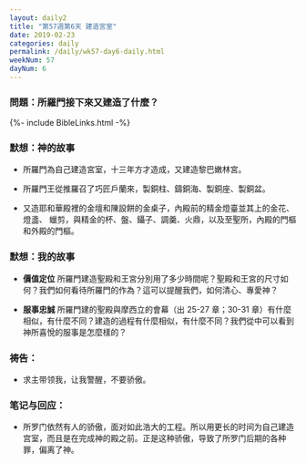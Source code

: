 ```yaml
---
layout: daily2
title: "第57週第6天 建造宮室"
date: 2019-02-23
categories: daily
permalink: /daily/wk57-day6-daily.html
weekNum: 57
dayNum: 6
---
```


### 問題：所羅門接下來又建造了什麼？

{%- include BibleLinks.html -%}

### 默想：神的故事 
+ 所羅門為自己建造宮室，十三年方才造成，又建造黎巴嫩林宮。

+ 所羅門王從推羅召了巧匠戶蘭來，製銅柱、鑄銅海、製銅座、製銅盆。

+ 又造耶和華殿裡的金壇和陳設餅的金桌子，內殿前的精金燈臺並其上的金花、燈盞、 蠟剪，與精金的杯、盤、鑷子、調羹、火鼎，以及至聖所，內殿的門樞和外殿的門樞。 

### 默想：我的故事
+ **價值定位** 所羅門建造聖殿和王宮分別用了多少時間呢？聖殿和王宮的尺寸如何？我們如何看待所羅門的作為？這可以提醒我們，如何清心、專愛神？ 

+ **服事忠誠** 所羅門建的聖殿與摩西立的會幕（出 25-27 章；30-31 章）有什麼相似，有什麼不同？建造的過程有什麼相似，有什麼不同？我們從中可以看到神所喜悅的服事是怎麼樣的？

### 祷告：

+ 求主带领我，让我警醒，不要骄傲。

### 笔记与回应：

+ 所罗门依然有人的骄傲，面对如此浩大的工程。所以用更长的时间为自己建造宫室，而且是在完成神的殿之前。正是这种骄傲，导致了所罗门后期的各种罪，偏离了神。
